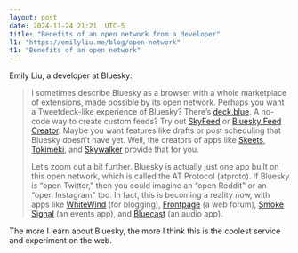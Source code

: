 ```yaml
---
layout: post
date: 2024-11-24 21:21  UTC-5
title: "Benefits of an open network from a developer" 
l1: "https://emilyliu.me/blog/open-network"
t1: "Benefits of an open network"
---
```


Emily Liu, a developer at Bluesky: 

> I sometimes describe Bluesky as a browser with a whole marketplace of extensions, made possible by its open network. Perhaps you want a Tweetdeck-like experience of Bluesky? There’s [deck.blue](https://deck.blue/). A no-code way to create custom feeds? Try out [SkyFeed](https://skyfeed.app/) or [Bluesky Feed Creator](https://blueskyfeedcreator.com/). Maybe you want features like drafts or post scheduling that Bluesky doesn’t have yet. Well, the creators of apps like [Skeets](https://www.skeetsapp.com/), [Tokimeki](https://tokimeki.blue/), and [Skywalker](https://bsky.app/profile/skywalker.thereforeiam.eu) provide that for you.
> 
> Let’s zoom out a bit further. Bluesky is actually just one app built on this open network, which is called the AT Protocol (atproto). If Bluesky is “open Twitter," then you could imagine an “open Reddit" or an “open Instagram" too. In fact, this is becoming a reality now, with apps like [WhiteWind](https://whtwnd.com/) (for blogging), [Frontpage](https://frontpage.fyi/) (a web forum), [Smoke Signal](https://smokesignal.events/) (an events app), and [Bluecast](https://bluecast.app/) (an audio app).

The more I learn about Bluesky, the more I think this is the coolest service and experiment on the web.